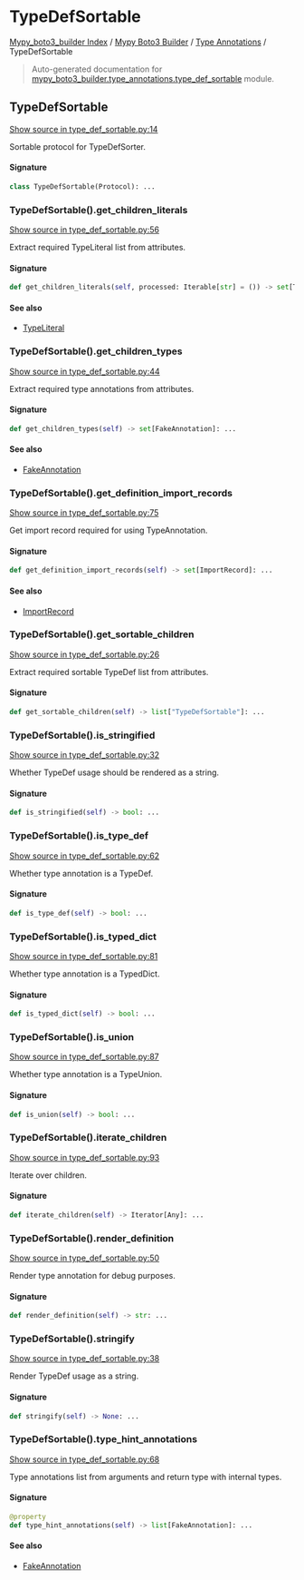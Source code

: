 # TypeDefSortable

[Mypy_boto3_builder Index](../../README.md#mypy_boto3_builder-index) / [Mypy Boto3 Builder](../index.md#mypy-boto3-builder) / [Type Annotations](./index.md#type-annotations) / TypeDefSortable

> Auto-generated documentation for [mypy_boto3_builder.type_annotations.type_def_sortable](https://github.com/youtype/mypy_boto3_builder/blob/main/mypy_boto3_builder/type_annotations/type_def_sortable.py) module.

## TypeDefSortable

[Show source in type_def_sortable.py:14](https://github.com/youtype/mypy_boto3_builder/blob/main/mypy_boto3_builder/type_annotations/type_def_sortable.py#L14)

Sortable protocol for TypeDefSorter.

#### Signature

```python
class TypeDefSortable(Protocol): ...
```

### TypeDefSortable().get_children_literals

[Show source in type_def_sortable.py:56](https://github.com/youtype/mypy_boto3_builder/blob/main/mypy_boto3_builder/type_annotations/type_def_sortable.py#L56)

Extract required TypeLiteral list from attributes.

#### Signature

```python
def get_children_literals(self, processed: Iterable[str] = ()) -> set[TypeLiteral]: ...
```

#### See also

- [TypeLiteral](./type_literal.md#typeliteral)

### TypeDefSortable().get_children_types

[Show source in type_def_sortable.py:44](https://github.com/youtype/mypy_boto3_builder/blob/main/mypy_boto3_builder/type_annotations/type_def_sortable.py#L44)

Extract required type annotations from attributes.

#### Signature

```python
def get_children_types(self) -> set[FakeAnnotation]: ...
```

#### See also

- [FakeAnnotation](./fake_annotation.md#fakeannotation)

### TypeDefSortable().get_definition_import_records

[Show source in type_def_sortable.py:75](https://github.com/youtype/mypy_boto3_builder/blob/main/mypy_boto3_builder/type_annotations/type_def_sortable.py#L75)

Get import record required for using TypeAnnotation.

#### Signature

```python
def get_definition_import_records(self) -> set[ImportRecord]: ...
```

#### See also

- [ImportRecord](../import_helpers/import_record.md#importrecord)

### TypeDefSortable().get_sortable_children

[Show source in type_def_sortable.py:26](https://github.com/youtype/mypy_boto3_builder/blob/main/mypy_boto3_builder/type_annotations/type_def_sortable.py#L26)

Extract required sortable TypeDef list from attributes.

#### Signature

```python
def get_sortable_children(self) -> list["TypeDefSortable"]: ...
```

### TypeDefSortable().is_stringified

[Show source in type_def_sortable.py:32](https://github.com/youtype/mypy_boto3_builder/blob/main/mypy_boto3_builder/type_annotations/type_def_sortable.py#L32)

Whether TypeDef usage should be rendered as a string.

#### Signature

```python
def is_stringified(self) -> bool: ...
```

### TypeDefSortable().is_type_def

[Show source in type_def_sortable.py:62](https://github.com/youtype/mypy_boto3_builder/blob/main/mypy_boto3_builder/type_annotations/type_def_sortable.py#L62)

Whether type annotation is a TypeDef.

#### Signature

```python
def is_type_def(self) -> bool: ...
```

### TypeDefSortable().is_typed_dict

[Show source in type_def_sortable.py:81](https://github.com/youtype/mypy_boto3_builder/blob/main/mypy_boto3_builder/type_annotations/type_def_sortable.py#L81)

Whether type annotation is a TypedDict.

#### Signature

```python
def is_typed_dict(self) -> bool: ...
```

### TypeDefSortable().is_union

[Show source in type_def_sortable.py:87](https://github.com/youtype/mypy_boto3_builder/blob/main/mypy_boto3_builder/type_annotations/type_def_sortable.py#L87)

Whether type annotation is a TypeUnion.

#### Signature

```python
def is_union(self) -> bool: ...
```

### TypeDefSortable().iterate_children

[Show source in type_def_sortable.py:93](https://github.com/youtype/mypy_boto3_builder/blob/main/mypy_boto3_builder/type_annotations/type_def_sortable.py#L93)

Iterate over children.

#### Signature

```python
def iterate_children(self) -> Iterator[Any]: ...
```

### TypeDefSortable().render_definition

[Show source in type_def_sortable.py:50](https://github.com/youtype/mypy_boto3_builder/blob/main/mypy_boto3_builder/type_annotations/type_def_sortable.py#L50)

Render type annotation for debug purposes.

#### Signature

```python
def render_definition(self) -> str: ...
```

### TypeDefSortable().stringify

[Show source in type_def_sortable.py:38](https://github.com/youtype/mypy_boto3_builder/blob/main/mypy_boto3_builder/type_annotations/type_def_sortable.py#L38)

Render TypeDef usage as a string.

#### Signature

```python
def stringify(self) -> None: ...
```

### TypeDefSortable().type_hint_annotations

[Show source in type_def_sortable.py:68](https://github.com/youtype/mypy_boto3_builder/blob/main/mypy_boto3_builder/type_annotations/type_def_sortable.py#L68)

Type annotations list from arguments and return type with internal types.

#### Signature

```python
@property
def type_hint_annotations(self) -> list[FakeAnnotation]: ...
```

#### See also

- [FakeAnnotation](./fake_annotation.md#fakeannotation)
